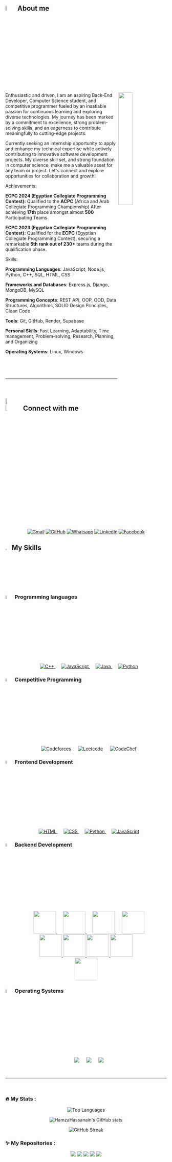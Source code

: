 
## <img src = "https://i.pinimg.com/originals/3f/7e/4e/3f7e4eff7c96e9fe4b8b4b1ff3f7bdb5.gif" width = 6.5%> About me

<img align="right" src="https://github.com/7oSkaaa/7oSkaaa/blob/main/Images/Right_Side.gif?raw=true" width=30%>
<p>
Enthusiastic and driven, I am an aspiring Back-End Developer, Computer Science student, and competitive programmer fueled by an insatiable passion for continuous learning and exploring diverse technologies. My journey has been marked by a commitment to excellence, strong problem-solving skills, and an eagerness to contribute meaningfully to cutting-edge projects.

Currently seeking an internship opportunity to apply and enhance my technical expertise while actively contributing to innovative software development projects. My diverse skill set, and strong foundation in computer science, make me a valuable asset for any team or project. Let's connect and explore opportunities for collaboration and growth!

Achievements:


<strong>ECPC 2024 (Egyptian Collegiate Programming Contest):</strong>
Qualified to the <strong>ACPC</strong> (Africa and Arab Collegiate Programming Championship) After achieving <strong>17th</strong> place amongst almost <strong>500</strong> Participating Teams

<strong>ECPC 2023 (Egyptian Collegiate Programming Contest):</strong>
Qualified for the <strong>ECPC</strong> (Egyptian Collegiate Programming Contest), securing a remarkable <strong>5th rank out of 230+</strong> teams during the qualification phase.

Skills:

<strong> Programming Languages</strong>: JavaScript, Node.js, Python, C++, SQL, HTML, CSS

<strong>Frameworks and Databases</strong>: Express.js, Django, MongoDB, MySQL

<strong>Programming Concepts</strong>: REST API, OOP, OOD, Data Structures, Algorithms, SOLID Design Principles, Clean Code

<strong>Tools</strong>: Git, GitHub, Render, Supabase

<strong>Personal Skills</strong>: Fast Learning, Adaptability, Time management, Problem-solving, Research, Planning, and Organizing

<strong>Operating Systems</strong>: Linux, Windows

<br>

</p>
<br>
<!-- ## <img src = "https://i.pinimg.com/originals/3f/7e/4e/3f7e4eff7c96e9fe4b8b4b1ff3f7bdb5.gif" width = 6.5%> Top Repositories
<a teget="_black" href=""></a>
 -->
<hr>
<br>

## <img src="https://github.com/7oSkaaa/7oSkaaa/blob/main/Images/Connect-with-me.gif?raw=true" width="10%"> Connect with me

<p align="center">
	<a href="mailto:hamzahassanain067@gmail.com"><img img src="https://img.shields.io/badge/gmail-%23EA4335.svg?style=plastic&logo=gmail&logoColor=white" alt="Gmail"/></a>
	<a href="https://github.com/HamzaHassanain"><img src="https://img.shields.io/badge/github-%23181717.svg?style=plastic&logo=github&logoColor=white" alt="GitHub"/></a>
	<a href="https://wa.me/0201272473302"><img src="https://img.shields.io/badge/whatsapp-%2325D366.svg?style=plastic&logo=whatsapp&logoColor=white" alt="Whatsapp"/></a>
	<a href="https://www.linkedin.com/in/hamza-hassanain-ha067/"><img src="https://img.shields.io/badge/linkedin-%230A66C2.svg?style=plastic&logo=linkedin&logoColor=white" alt="LinkedIn"/></a>
	<a href="https://www.facebook.com/hamza.hasanain/"><img src="https://img.shields.io/badge/facebook-%231877F2.svg?style=plastic&logo=facebook&logoColor=white" alt="Facebook"/></a>
</p>

## <img src="https://media2.giphy.com/media/QssGEmpkyEOhBCb7e1/giphy.gif?cid=ecf05e47a0n3gi1bfqntqmob8g9aid1oyj2wr3ds3mg700bl&rid=giphy.gif" width ="3%"> My Skills

### <img src = "https://github.com/7oSkaaa/7oSkaaa/blob/main/Images/Programming_Languages.gif?raw=true" width=5%> Programming languages

<p align="center">  
  &emsp;
  <a href="https://www.w3schools.com/cpp/" target="_blank"> 
    <img alt="C++" src="https://img.shields.io/badge/C++%20-%2300599C.svg?style=plastic&logo=c%2B%2B&logoColor=white">
  </a> 
  &emsp;
  <a href="https://developer.mozilla.org/en-US/docs/Web/JavaScript" target="_blank"> 
     <img alt="JavaScript" src="https://img.shields.io/badge/JavaScript%20-%23F7DF1E.svg?style=plastic&logo=javascript&logoColor=black">
   </a>
  &emsp;
  <a href="https://www.java.com" target="_blank"> 
    <img alt="Java" src="https://img.shields.io/badge/Java-%23007396.svg?style=plastic&logo=java&logoColor=white">
  </a>
  &emsp;
   <a href="https://www.python.org" target="_blank">
    <img alt="Python" src="https://img.shields.io/badge/Python%20-%2314354C.svg?style=plastic&logo=python&logoColor=white">
  </a>
</p>

### <img src = "https://github.com/7oSkaaa/7oSkaaa/blob/main/Images/CP_PS.gif?raw=true" width=5%> Competitive Programming

<p align="center">
  &emsp;
    <a href="https://codeforces.com/profile/Hamza_Hassanain"><img alt = "Codeforces" src="https://img.shields.io/badge/codeforces%20-%231F8ACB.svg?style=plastic&logo=codeforces&logoColor=white" /></a>	
  &emsp;
    <a href="https://leetcode.com/Hamza_Hassanain/"><img alt = "Leetcode" src="https://img.shields.io/badge/leetcode%20-%23FFA116.svg?style=plastic&logo=leetcode&logoColor=black" /></a>
  &emsp;
    <a href="https://www.codechef.com/users/Hamzawy00"><img alt = "CodeChef" src="https://img.shields.io/badge/codechef-%235B4638.svg?style=plastic&logo=codechef&logoColor=white" /></a>
</p>


### <img src = "https://github.com/7oSkaaa/7oSkaaa/blob/main/Images/Front_End.gif?raw=true" width=5%> Frontend Development

<p align="center"> 
  &emsp; 
  <a href="https://www.w3.org/html/" target="_blank"> 
   <img alt="HTML" src="https://img.shields.io/badge/HTML5%20-%23E34F26.svg?style=plastic&logo=html5&logoColor=white">
  </a>   
  &emsp;
  <a href="https://www.w3schools.com/css/" target="_blank">
    <img alt="CSS" src="https://img.shields.io/badge/CSS%20-%231572B6.svg?style=plastic&logo=css3&logoColor=white">
  </a> 
  &emsp;
  <a href="https://www.python.org" target="_blank">
    <img alt="Python" src="https://img.shields.io/badge/react-%2361DAFB.svg?style=plastic&logo=React&logoColor=black">
  </a>
  &emsp;
  <a href="https://developer.mozilla.org/en-US/docs/Web/JavaScript" target="_blank"> 
     <img alt="JavaScript" src="https://img.shields.io/badge/JavaScript%20-%23F7DF1E.svg?style=plastic&logo=javascript&logoColor=black">
   </a>
</p>

### <img src = "https://github.com/7oSkaaa/7oSkaaa/blob/main/Images/Software_Tools.gif?raw=true" width=5%> Backend Development

<p align="center">
&emsp;
 <a href="#"> <img src="https://img.shields.io/badge/JavaScript-F7DF1E?style=for-the-badge&logo=javascript&logoColor=black" width="70"> </a>
 &emsp;
  <a href="#"> <img src="https://img.shields.io/badge/Node.js-43853D?style=for-the-badge&logo=node.js&logoColor=white" width="70"> </a>
   &emsp;
  <a href="#"> <img src="https://img.shields.io/badge/Express.js-404D59?style=for-the-badge" width="70"> </a>
  &emsp;
  <a href="#"> <img src="https://img.shields.io/badge/Django-092E20?style=for-the-badge&logo=django&logoColor=white" width="70"> </a>
     <br/>
   <a href="#"> <img src="https://img.shields.io/badge/MySQL-00000F?style=for-the-badge&logo=mysql&logoColor=white" width="70"> </a>                                  
   <a href="#"> <img src="https://img.shields.io/badge/MongoDB-4EA94B?style=for-the-badge&logo=mongodb&logoColor=white" width="70"> </a>
 <a href="#"> <img src="https://img.shields.io/badge/redis-%23DD0031.svg?&style=for-the-badge&logo=redis&logoColor=white" width="70"> </a>
	<a href="#"> <img src="https://img.shields.io/badge/SQLite-07405E?style=for-the-badge&logo=sqlite&logoColor=white" width="70"> </a>
	<br/>
    <a href="#"> <img src="https://img.shields.io/badge/Vercel-000000?style=for-the-badge&logo=vercel&logoColor=white" width="70"> </a>
</p>


### <img src = "https://github.com/7oSkaaa/7oSkaaa/blob/main/Images/OS.gif?raw=true" width=5%> Operating Systems

<p align="center">
  &emsp;
    <a href="#"><img src="https://img.shields.io/badge/Linux-FCC624?style=plastic&logo=linux&logoColor=black"></a>
  &emsp;
    <a href="#"><img src="https://img.shields.io/badge/Ubuntu-E95420?style=plastic&logo=ubuntu&logoColor=white"></a>
  &emsp;
    <a href="#"><img src="https://img.shields.io/badge/Windows-0078D6?style=plastic&logo=windows&logoColor=white"></a>
</p>

<br>

---

<br>

### :fire: My Stats :

<p align="center">
   <img src="https://github-readme-stats.vercel.app/api/top-langs/?username=HamzaHassanain&layout=compact&theme=radical&card_width=200px" alt="Top Languages" />
</p>

<p align="center">
  <img src="https://github-readme-stats.vercel.app/api?username=HamzaHassanain&show_icons=true&theme=radical&card_width=250px" alt="HamzaHassanain's GitHub stats" />
</p>

<p align="center">
  <a href="https://git.io/streak-stats">
    <img src="https://github-readme-streak-stats.herokuapp.com/?user=HamzaHassanain&theme=radical&card_width=520px" alt="GitHub Streak" />
  </a>
</p>


### :sparkles: My Repositories :

<div align="center">
   <img src="https://github-readme-stats.vercel.app/api/pin/?username=HamzaHassanain&repo=Leetcode_SQL_50_Study_Plan&theme=radical" />
   <img src="https://github-readme-stats.vercel.app/api/pin/?username=HamzaHassanain&repo=Hamza-Hassanian-Website&theme=radical" />
   <img src="https://github-readme-stats.vercel.app/api/pin/?username=HamzaHassanain&repo=LittleLemon.0.1&theme=radical" />
   <img src="https://github-readme-stats.vercel.app/api/pin/?username=HamzaHassanain&repo=Hamza_CP_template&theme=radical" />
   <img src="https://github-readme-stats.vercel.app/api/pin/?username=HamzaHassanain&repo=Todos-Application&theme=radical" />

</div>


<!--
<p align="center">
  <a href="https://github.com/ryo-ma/github-profile-trophy">
    <img src="https://github-profile-trophy.vercel.app/?username=HamzaHassanain&theme=radical&row=1" alt="Trophy" />
  </a>
</p>

---

### :sparkles: My Repositories :

<div align="center">
  <img src="https://github-readme-stats.vercel.app/api/pin/?username=HamzaHassanain&repo=Little-Lemon&theme=radical" />
   <img src="https://github-readme-stats.vercel.app/api/pin/?username=HamzaHassanain&repo=little-lemon-API&theme=radical" />
   <img src="https://github-readme-stats.vercel.app/api/pin/?username=HamzaHassanain&repo=Codeforces-Tasks-API&theme=radical" />
   <img src="https://github-readme-stats.vercel.app/api/pin/?username=HamzaHassanain&repo=CP-Templates&theme=radical" />
   <img src="https://github-readme-stats.vercel.app/api/pin/?username=HamzaHassanain&repo=The-Final-Project-ODC&theme=radical" />
   <img src="https://github-readme-stats.vercel.app/api/pin/?username=HamzaHassanain&repo=Hotel-Reservation-System&theme=radical" />
   <img src="https://github-readme-stats.vercel.app/api/pin/?username=OmarAlaraby&repo=Whats-app-add-members-Script&theme=radical" />
</div>

-->
